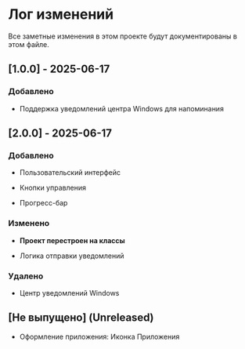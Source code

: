 # Лог изменений

Все заметные изменения в этом проекте будут документированы в этом файле.

## [1.0.0] - 2025-06-17

### Добавлено

- Поддержка уведомлений центра Windows для напоминания

## [2.0.0] - 2025-06-17

### Добавлено

- Пользовательский интерфейс

- Кнопки управления

- Прогресс-бар

### Изменено

- **Проект перестроен на классы**

- Логика отправки уведомлений

### Удалено

- Центр уведомлений Windows

## [Не выпущено] (Unreleased)

- Оформление приложения: Иконка Приложения

